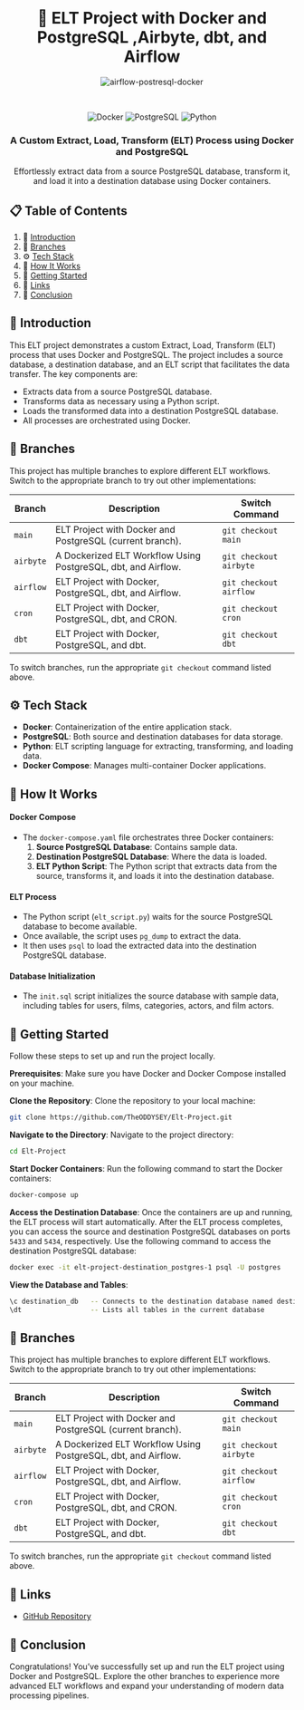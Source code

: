
<div align="center"> <br /> 
<h1 align="center">🔄 ELT Project with Docker and PostgreSQL ,Airbyte, dbt, and Airflow</h1>
  
![airflow-postresql-docker](https://github.com/user-attachments/assets/a10113ed-9d2d-4c36-90c2-84798657aa58)


  </a> <br /> 
  <div>
    <img src="https://img.shields.io/badge/-Docker-black?style=for-the-badge&logo=docker&logoColor=white&color=0db7ed" alt="Docker" />
    <img src="https://img.shields.io/badge/-PostgreSQL-blue?style=for-the-badge&logo=postgresql&logoColor=white&color=336791" alt="PostgreSQL" />
    <img src="https://img.shields.io/badge/-Python-yellow?style=for-the-badge&logo=python&logoColor=white&color=306998" alt="Python" />
  </div>
  
  <h3 align="center">A Custom Extract, Load, Transform (ELT) Process using Docker and PostgreSQL</h3>
  <p align="center">Effortlessly extract data from a source PostgreSQL database, transform it, and load it into a destination database using Docker containers.</p> 
</div>

## 📋 <a name="table">Table of Contents</a>

1. 🤖 [Introduction](#introduction)
2. 🌲 [Branches](#branches)
3. ⚙️ [Tech Stack](#tech-stack)
4. 🔋 [How It Works](#how-it-works)
5. 🤸 [Getting Started](#getting-started)
6. 🔗 [Links](#links)
7. 🚀 [Conclusion](#conclusion)

## <a name="introduction">🤖 Introduction</a>

This ELT project demonstrates a custom Extract, Load, Transform (ELT) process that uses Docker and PostgreSQL. The project includes a source database, a destination database, and an ELT script that facilitates the data transfer. The key components are:

- Extracts data from a source PostgreSQL database.
- Transforms data as necessary using a Python script.
- Loads the transformed data into a destination PostgreSQL database.
- All processes are orchestrated using Docker.

## <a name="branches">🌲 Branches</a>

This project has multiple branches to explore different ELT workflows. Switch to the appropriate branch to try out other implementations:

| Branch    | Description                                                                                     | Switch Command                                                                 |
|-----------|-------------------------------------------------------------------------------------------------|--------------------------------------------------------------------------------|
| `main`    | ELT Project with Docker and PostgreSQL (current branch).                                        | `git checkout main`                                                           |
| `airbyte` | A Dockerized ELT Workflow Using PostgreSQL, dbt, and Airflow.                                   | `git checkout airbyte`                                                        |
| `airflow` | ELT Project with Docker, PostgreSQL, dbt, and Airflow.                                          | `git checkout airflow`                                                        |
| `cron`    | ELT Project with Docker, PostgreSQL, dbt, and CRON.                                             | `git checkout cron`                                                           |
| `dbt`     | ELT Project with Docker, PostgreSQL, and dbt.                                                   | `git checkout dbt`                                                            |

To switch branches, run the appropriate `git checkout` command listed above.

## <a name="tech-stack">⚙️ Tech Stack</a>

- **Docker**: Containerization of the entire application stack.
- **PostgreSQL**: Both source and destination databases for data storage.
- **Python**: ELT scripting language for extracting, transforming, and loading data.
- **Docker Compose**: Manages multi-container Docker applications.

## <a name="how-it-works">🔋 How It Works</a>

#### Docker Compose
- The `docker-compose.yaml` file orchestrates three Docker containers:
  1. **Source PostgreSQL Database**: Contains sample data.
  2. **Destination PostgreSQL Database**: Where the data is loaded.
  3. **ELT Python Script**: The Python script that extracts data from the source, transforms it, and loads it into the destination database.

#### ELT Process
- The Python script (`elt_script.py`) waits for the source PostgreSQL database to become available.
- Once available, the script uses `pg_dump` to extract the data.
- It then uses `psql` to load the extracted data into the destination PostgreSQL database.

#### Database Initialization
- The `init.sql` script initializes the source database with sample data, including tables for users, films, categories, actors, and film actors.

## <a name="getting-started">🤸 Getting Started</a>

Follow these steps to set up and run the project locally.

**Prerequisites**:
Make sure you have Docker and Docker Compose installed on your machine.

**Clone the Repository**:
Clone the repository to your local machine:
```bash
git clone https://github.com/TheODDYSEY/Elt-Project.git
```

**Navigate to the Directory**:
Navigate to the project directory:
```bash
cd Elt-Project
```

**Start Docker Containers**:
Run the following command to start the Docker containers:
```bash
docker-compose up
```

**Access the Destination Database**:
Once the containers are up and running, the ELT process will start automatically. After the ELT process completes, you can access the source and destination PostgreSQL databases on ports `5433` and `5434`, respectively. Use the following command to access the destination PostgreSQL database:
```bash
docker exec -it elt-project-destination_postgres-1 psql -U postgres
```

**View the Database and Tables**:
```bash 
\c destination_db   -- Connects to the destination database named destination_db
\dt                 -- Lists all tables in the current database
```

## <a name="branches">🌲 Branches</a>

This project has multiple branches to explore different ELT workflows. Switch to the appropriate branch to try out other implementations:

| Branch    | Description                                                                                     | Switch Command                                                                 |
|-----------|-------------------------------------------------------------------------------------------------|--------------------------------------------------------------------------------|
| `main`    | ELT Project with Docker and PostgreSQL (current branch).                                        | `git checkout main`                                                           |
| `airbyte` | A Dockerized ELT Workflow Using PostgreSQL, dbt, and Airflow.                                   | `git checkout airbyte`                                                        |
| `airflow` | ELT Project with Docker, PostgreSQL, dbt, and Airflow.                                          | `git checkout airflow`                                                        |
| `cron`    | ELT Project with Docker, PostgreSQL, dbt, and CRON.                                             | `git checkout cron`                                                           |
| `dbt`     | ELT Project with Docker, PostgreSQL, and dbt.                                                   | `git checkout dbt`                                                            |

To switch branches, run the appropriate `git checkout` command listed above.

## <a name="links">🔗 Links</a>

- [GitHub Repository](https://github.com/TheODDYSEY/Elt-Project)

## <a name="conclusion">🚀 Conclusion</a>

Congratulations! You’ve successfully set up and run the ELT project using Docker and PostgreSQL. Explore the other branches to experience more advanced ELT workflows and expand your understanding of modern data processing pipelines.
